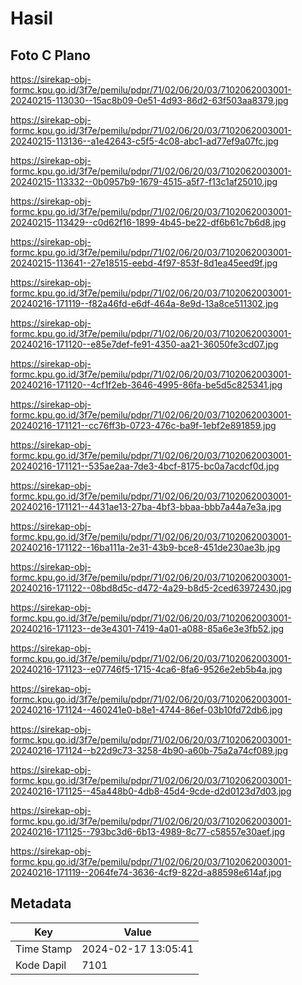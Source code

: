 # Hasil

## Foto C Plano

https://sirekap-obj-formc.kpu.go.id/3f7e/pemilu/pdpr/71/02/06/20/03/7102062003001-20240215-113030--15ac8b09-0e51-4d93-86d2-63f503aa8379.jpg

https://sirekap-obj-formc.kpu.go.id/3f7e/pemilu/pdpr/71/02/06/20/03/7102062003001-20240215-113136--a1e42643-c5f5-4c08-abc1-ad77ef9a07fc.jpg

https://sirekap-obj-formc.kpu.go.id/3f7e/pemilu/pdpr/71/02/06/20/03/7102062003001-20240215-113332--0b0957b9-1679-4515-a5f7-f13c1af25010.jpg

https://sirekap-obj-formc.kpu.go.id/3f7e/pemilu/pdpr/71/02/06/20/03/7102062003001-20240215-113429--c0d62f16-1899-4b45-be22-df6b61c7b6d8.jpg

https://sirekap-obj-formc.kpu.go.id/3f7e/pemilu/pdpr/71/02/06/20/03/7102062003001-20240215-113641--27e18515-eebd-4f97-853f-8d1ea45eed9f.jpg

https://sirekap-obj-formc.kpu.go.id/3f7e/pemilu/pdpr/71/02/06/20/03/7102062003001-20240216-171119--f82a46fd-e6df-464a-8e9d-13a8ce511302.jpg

https://sirekap-obj-formc.kpu.go.id/3f7e/pemilu/pdpr/71/02/06/20/03/7102062003001-20240216-171120--e85e7def-fe91-4350-aa21-36050fe3cd07.jpg

https://sirekap-obj-formc.kpu.go.id/3f7e/pemilu/pdpr/71/02/06/20/03/7102062003001-20240216-171120--4cf1f2eb-3646-4995-86fa-be5d5c825341.jpg

https://sirekap-obj-formc.kpu.go.id/3f7e/pemilu/pdpr/71/02/06/20/03/7102062003001-20240216-171121--cc76ff3b-0723-476c-ba9f-1ebf2e891859.jpg

https://sirekap-obj-formc.kpu.go.id/3f7e/pemilu/pdpr/71/02/06/20/03/7102062003001-20240216-171121--535ae2aa-7de3-4bcf-8175-bc0a7acdcf0d.jpg

https://sirekap-obj-formc.kpu.go.id/3f7e/pemilu/pdpr/71/02/06/20/03/7102062003001-20240216-171121--4431ae13-27ba-4bf3-bbaa-bbb7a44a7e3a.jpg

https://sirekap-obj-formc.kpu.go.id/3f7e/pemilu/pdpr/71/02/06/20/03/7102062003001-20240216-171122--16ba111a-2e31-43b9-bce8-451de230ae3b.jpg

https://sirekap-obj-formc.kpu.go.id/3f7e/pemilu/pdpr/71/02/06/20/03/7102062003001-20240216-171122--08bd8d5c-d472-4a29-b8d5-2ced63972430.jpg

https://sirekap-obj-formc.kpu.go.id/3f7e/pemilu/pdpr/71/02/06/20/03/7102062003001-20240216-171123--de3e4301-7419-4a01-a088-85a6e3e3fb52.jpg

https://sirekap-obj-formc.kpu.go.id/3f7e/pemilu/pdpr/71/02/06/20/03/7102062003001-20240216-171123--e07746f5-1715-4ca6-8fa6-9526e2eb5b4a.jpg

https://sirekap-obj-formc.kpu.go.id/3f7e/pemilu/pdpr/71/02/06/20/03/7102062003001-20240216-171124--460241e0-b8e1-4744-86ef-03b10fd72db6.jpg

https://sirekap-obj-formc.kpu.go.id/3f7e/pemilu/pdpr/71/02/06/20/03/7102062003001-20240216-171124--b22d9c73-3258-4b90-a60b-75a2a74cf089.jpg

https://sirekap-obj-formc.kpu.go.id/3f7e/pemilu/pdpr/71/02/06/20/03/7102062003001-20240216-171125--45a448b0-4db8-45d4-9cde-d2d0123d7d03.jpg

https://sirekap-obj-formc.kpu.go.id/3f7e/pemilu/pdpr/71/02/06/20/03/7102062003001-20240216-171125--793bc3d6-6b13-4989-8c77-c58557e30aef.jpg

https://sirekap-obj-formc.kpu.go.id/3f7e/pemilu/pdpr/71/02/06/20/03/7102062003001-20240216-171119--2064fe74-3636-4cf9-822d-a88598e614af.jpg


## Metadata

| Key        | Value               |
| ---------- | ------------------- |
| Time Stamp | 2024-02-17 13:05:41 |
| Kode Dapil | 7101                |




